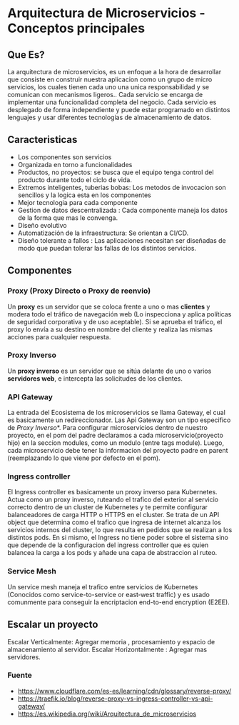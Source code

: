 # Arquitectura de Microservicios - Conceptos principales

## Que Es?
La arquitectura de microservicios, es un enfoque a la hora de desarrollar que consiste en construir nuestra aplicacion como un grupo de micro servicios, los cuales tienen cada uno una unica responsabilidad y se comunican con mecanismos ligeros.. Cada servicio se encarga de implementar una funcionalidad completa del negocio. Cada servicio es desplegado de forma independiente y puede estar programado en distintos lenguajes y usar diferentes tecnologías de almacenamiento de datos.

## Caracteristicas
* Los componentes son servicios
* Organizada en torno a funcionalidades
* Productos, no proyectos: se busca que el equipo tenga control del producto durante todo el ciclo de vida.
* Extremos inteligentes, tuberias bobas: Los metodos de invocacion son sencillos y la logica esta en los componentes
* Mejor tecnologia para cada componente
* Gestion de datos descentralizada : Cada componente maneja los datos de la forma que mas le convenga.
* Diseño evolutivo
* Automatización de la infraestructura: Se orientan a CI/CD.
* Diseño tolerante a fallos : Las aplicaciones necesitan ser diseñadas de modo que puedan tolerar las fallas de los distintos servicios.

## Componentes

### Proxy (Proxy Directo o Proxy de reenvio)
Un **proxy** es un servidor que se coloca frente a uno o mas **clientes** y modera todo el tráfico de navegación web (Lo inspecciona y aplica políticas de seguridad corporativa y de uso aceptable). Si se aprueba el tráfico, el proxy lo envía a su destino en nombre del cliente y realiza las mismas acciones para cualquier respuesta.

### Proxy Inverso
Un **proxy inverso** es un servidor que se sitúa delante de uno o varios **servidores web**, e intercepta las solicitudes de los clientes.

### API Gateway
La entrada del Ecosistema de los microservicios se llama Gateway, el cual es basicamente un redireccionador. Las Api Gateway son un tipo especifico de *Proxy Inverso**.
Para configurar microservicios dentro de nuestro proyecto, en el pom del padre declaramos a cada microservicio(proyecto hijo) en la seccion modules, como un modulo (entre tags module). Luego, cada microservicio debe tener la informacion del proyecto padre en parent (reemplazando lo que viene por defecto en el pom).

### Ingress controller
El Ingress controller es basicamente un proxy inverso para Kubernetes.
Actua como un proxy inverso, ruteando el trafico del exterior al servicio correcto dentro de un cluster de Kubernetes y te permite configurar balanceadores de carga HTTP o HTTPS en el cluster.
Se trata de un API object que determina como el trafico que ingresa de internet alcanza los servicios internos del cluster, lo que resulta en pedidos que se realizan a los distintos pods.
En si mismo, el Ingress no tiene poder sobre el sistema sino que depende de la configuracion del ingress controller que es quien balancea la carga a los pods y añade una capa de abstraccion al ruteo.

### Service Mesh
Un service mesh maneja el trafico entre servicios de Kubernetes (Conocidos como service-to-service or east‑west traffic) y es usado comunmente para conseguir la encriptacion end-to-end encryption (E2EE).

## Escalar un proyecto
Escalar Verticalmente: Agregar memoria , procesamiento y espacio de almacenamiento al servidor.
Escalar Horizontalmente : Agregar mas servidores.

### Fuente
 * https://www.cloudflare.com/es-es/learning/cdn/glossary/reverse-proxy/
 * https://traefik.io/blog/reverse-proxy-vs-ingress-controller-vs-api-gateway/
 * https://es.wikipedia.org/wiki/Arquitectura_de_microservicios

